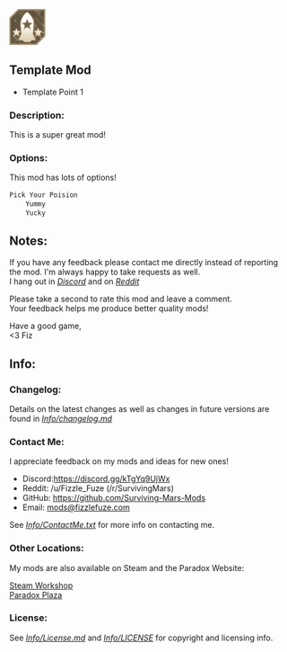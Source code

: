 ![Thumbnail](Images/thumbnail.png)

## Template Mod
 - Template Point 1

### Description:
This is a super great mod!

### Options:
This mod has lots of options!

    Pick Your Poision
        Yummy
        Yucky


## Notes:
If you have any feedback please contact me directly instead of reporting the mod. I'm always happy to take requests as well.<br>
I hang out in [*Discord*](https://discord.gg/kTgYq9UjWx) and on [*Reddit*](https://www.reddit.com/user/Fizzle_Fuze)

Please take a second to rate this mod and leave a comment.<br>
Your feedback helps me produce better quality mods!

Have a good game,<br>
<3 Fiz

## Info:

### Changelog:
 Details on the latest changes as well as changes in future versions are found in [*Info/changelog.md*](Info/changelog.md)

### Contact Me:
I appreciate feedback on my mods and ideas for new ones!
 - Discord:https://discord.gg/kTgYq9UjWx
 -  Reddit: /u/Fizzle_Fuze (/r/SurvivingMars)
 -  GitHub: https://github.com/Surviving-Mars-Mods
 -  Email: mods@fizzlefuze.com

See [*Info/ContactMe.txt*](Info/ContactMe.txt) for more info on contacting me. 

### Other Locations:
My mods are also available on Steam and the Paradox Website:

[Steam Workshop](https://steamcommunity.com/id/fizzle_fuze/myworkshopfiles/?appid=464920) <br>
[Paradox Plaza](https://mods.paradoxplaza.com/games/surviving_mars?search=Fizzle_Fuze&sortBy=best)


### License:
 See [*Info/License.md*](Info/license.md) and [*Info/LICENSE*](Info/LICENSE) for copyright and licensing info.
